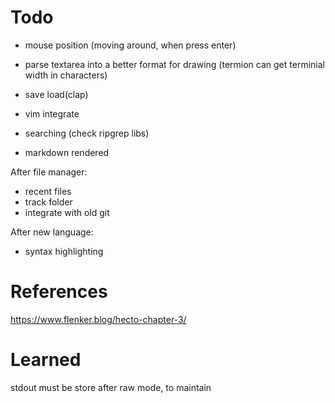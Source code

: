 # Todo  
- mouse position (moving around, when press enter) 
- parse textarea into a better format for drawing (termion can get terminial width in characters) 
- save load(clap)
- vim integrate  

- searching (check ripgrep libs)
- markdown rendered    

After file manager: 
- recent files  
- track folder  
- integrate with old git 

After new language: 
- syntax highlighting
 
# References 
https://www.flenker.blog/hecto-chapter-3/
 
# Learned 
stdout must be store after raw mode, to maintain 
